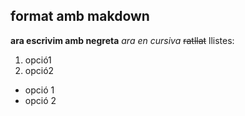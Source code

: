 ## format amb makdown

**ara escrivim amb negreta**
_ara en cursiva_
~~ratllat~~
llistes:
1. opció1
2. opció2
- opció 1
- opció 2

